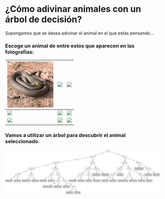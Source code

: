 # ¿Cómo adivinar animales con un árbol de decisión?

Supongamos que se desea adivinar el animal en el que estás pensando...

### Escoge un animal de entre estos que aparecen en las fotografías:

![](pics/viper.jpg)    | ![](pics/clam.jpg)     | ![](pics/crab.jpg)
-----------------------|------------------------|----------------------
![](pics/flamingo.jpg) | ![](pics/gorilla.jpg)  | ![](pics/hare.jpg)
![](pics/seal.jpg)     | ![](pics/dolphin.jpg)  | ![](pics/seagull.jpg)


### Vamos a utilizar un árbol para descubrir el animal seleccionado.

![](pics/zoo.png)

